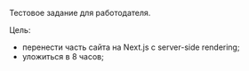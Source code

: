 Тестовое задание для работодателя.

Цель:
- перенести часть сайта на Next.js с server-side rendering;
- уложиться в 8 часов;

